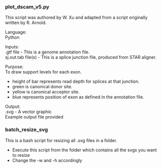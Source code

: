 ### plot_dscam_v5.py  

This script was authored by W. Xu and adapted from a script originally written by R. Arnold.  

Language:  
Python  

Inputs:  
.gtf file - This is a genome annotation file.  
sj.out.tab file(s) - This is a splice junction file, produced from STAR aligner.  

Purpose:  
To draw support levels for each exon.  
  - height of bar represents read depth for splices at that junction.  
  - green is canonical donor site.  
  - yellow is canonical acceptor site.  
  - blue represents position of exon as defined in the annotation file.  

Output:  
.svg - A vector graphic  
Example output file provided


### batch_resize_svg

This is a bash script for resizing all .svg files in a folder.
  - Execute this script from the folder which contains all the svgs you want to resize
  - Change the -w and -h accordingly  
